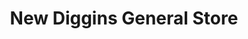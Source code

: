 ---
title: "New Diggins General Store"
url: /benton/new-diggins-general-store/
shop: convenience
---